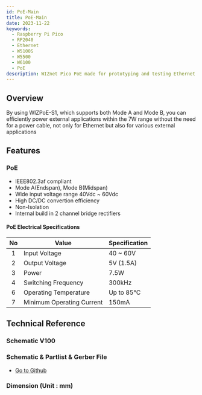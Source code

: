 ```yaml
---
id: PoE-Main
title: PoE-Main
date: 2023-11-22
keywords:
  - Raspberry Pi Pico
  - RP2040
  - Ethernet
  - W5100S
  - W5500
  - W6100
  - PoE
description: WIZnet Pico PoE made for prototyping and testing Ethernet capabilities on Pico
---
```


## Overview

By using WIZPoE-S1, which supports both Mode A and Mode B, you can efficiently power external applications within the 7W range without the need for a power cable, not only for Ethernet but also for various external applications

<!-- <a target="_blank" href={require('/img/osh/PoE/WIZPoE-S1/WIZPoE-S1.png').default}><img src={require('/img/osh/PoE/WIZPoE-S1/WIZPoE-S1.png').default} alt="WIZPoE-S1"/></a> -->

## Features

### PoE

- IEEE802.3af compliant
- Mode A(Endspan), Mode B(Midspan)
- Wide input voltage range 40Vdc ~ 60Vdc
- High DC/DC convertion efficiency
- Non-Isolation
- Internal build in 2 channel bridge rectifiers

#### PoE Electrical Specifications

|  No   | Value                 | Specification  |
| :---: | --------------------- | -------------- |
|   1   | Input Voltage         | 40 ~ 60V       |
|   2   | Output Voltage        | 5V (1.5A)      |
|   3   | Power                 | 7.5W           |
|   4   | Switching Frequency   | 300kHz         |
|   6   | Operating Temperature | Up to 85℃     |
|   7   | Minimum Operating Current | 150mA      |


## Technical Reference

### Schematic V100

<!-- <a target="_blank" href={require('/img/osh/WIZnet_Pico_PoE/Sch_WIZnet_Pico_PoE_FIN_1.png').default}><img src={require('/img/osh/WIZnet_Pico_PoE/Sch_WIZnet_Pico_PoE_FIN_1.png').default} alt="Sch_WIZnet_Pico_PoE_FIN_1"/></a>
- <a href="/img/osh/WIZnet_Pico_PoE/Sch_WIZnet_Pico_PoE_FIN.pdf" target="_blank">Sch_WIZnet_Pico_PoE_FIN</a> -->

### Schematic & Partlist & Gerber File

- [Go to Github](https://github.com/Wiznet/Hardware-Files-of-WIZnet/tree/master/08_OSHW/WIZnet%20Pico%20PoE)

### Dimension (Unit : mm)

<!-- <a target="_blank" href={require('/img/osh/WIZnet_Pico_PoE/Dimension.png').default}><img src={require('/img/osh/WIZnet_Pico_PoE/Dimension.png').default} alt="Dimension"/></a> -->



